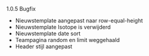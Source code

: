 1.0.5 Bugfix
- Nieuwstemplate aangepast naar row-equal-height
- Nieuwstemplate Isotope is verwijderd
- Nieuwstemplate date sort
- Teampagina random en limit weggehaald
- Header stijl aangepast